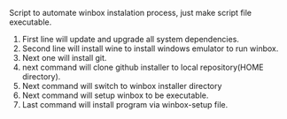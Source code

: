 Script to automate winbox instalation process, just make script file executable.

1. First line will update and upgrade all system dependencies.
2. Second line will install wine to install windows emulator to run winbox.
3. Next one will install git.
4. next command will clone github installer to local repository(HOME directory).
5. Next command will switch to winbox installer directory
6. Next command will setup winbox to be executable.
7. Last command will install program via winbox-setup file. 
